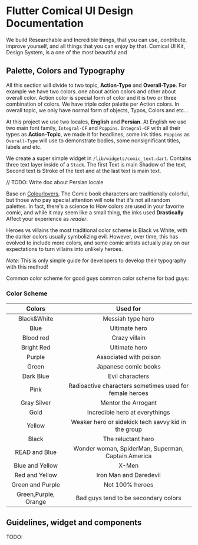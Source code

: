 # Flutter Comical UI Design Documentation

We build Researchable and Incredible things, that you can use, contribute, improve yourself, and all things that you can
enjoy by that. Comical UI Kit, Design System, is a one of the most beautiful and


## Palette, Colors and Typography

All this section will divide to two topic, **Action-Type** and **Overall-Type**. For example we have two colors. one about
action colors and other about overall color. Action color is special form of color and it is two or three combination of colors.
We have triple color palette per Action colors. In overall topic, we only have normal form of objects, Typos, Colors and etc...


At this project we use two locales, **English** and **Persian**. At English we use two main font family, `Integral-CF` and `Poppins`. `Integral-CF` with all their types as **Action-Topic**, we made it for headlines, some ink titles. `Poppins` as `Overall-Type` will use to demonstrate bodies, some nonsignificant titles, labels and etc.

We create a super simple widget in `/lib/widgets/comic_text.dart`. Contains three text layer inside of a `Stack`. The first Text is main Shadow of the text, Second text is Stroke of the text and at the last text is main text.

// TODO: Write doc about Persian locale

Base on [Colourlovers](https://colourlovers.com), The Comic book characters are traditionally colorful, but those who pay special attention will note that it's not all random palettes. In fact, there's a science to How colors are used in your favorite comic, and while it may seem like a small thing, the inks used **Drastically** Affect your experience as *reader*.

Heroes vs villains the most traditional color scheme is Black vs White, with the darker colors usually symbolizing evil. However, over time, this has evolved to include more colors, and some comic artists actually play on our expectations to turn villains into unlikely heroes.

_Note:_ This is only simple guide for developers to develop their typography with this method!

Common color scheme for good guys common color scheme for bad guys:

### Color Scheme

|        Colors        |                        Used for                         |
| :------------------: | :-----------------------------------------------------: |
|     Black&White      |                    Messiah type hero                    |
|         Blue         |                      Ultimate hero                      |
|      Blood red       |                      Crazy villain                      |
|      Bright Red      |                      Ultimate hero                      |
|        Purple        |                 Associated with poison                  |
|        Green         |                  Japanese comic books                   |
|      Dark Blue       |                     Evil characters                     |
|         Pink         | Radioactive characters sometimes used for female heroes |
|     Gray Silver      |                   Mentor the Arrogant                   |
|         Gold         |             Incredible hero at everythings              |
|        Yellow        |   Weaker hero or sidekick tech savvy kid in the group   |
|        Black         |                   The reluctant hero                    |
|    READ and Blue     |   Wonder woman, SpiderMan, Superman, Captain America    |
|   Blue and Yellow    |                          X-Men                          |
|    Red and Yellow    |                 Iron Man and Daredevil                  |
|   Green and Purple   |                     Not 100% heroes                     |
| Green,Purple, Orange |          Bad guys tend to be secondary colors           |


## Guidelines, widget and components

TODO: